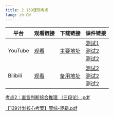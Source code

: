 ```yaml
---
title: 2.139逻辑考点
lang: zh-CN
---
```



| 平台       | 观看链接   | 下载链接     | 课件链接         |
|----------|--------|----------|--------------|
| YouTube  | [观看]() | [主要地址]() | [测试1]()<br/>[测试2]()<br/>[测试2]()  |
| Bilibili | [观看]() | [备用地址]() | [测试2]()<br/>[测试2]()<br/>[测试2]()      |

[考点2：直言判断综合推理 （三段论）.pdf](..%2F..%2Fpublic%2Flogic%2F3.%E9%80%BB%E8%BE%91-139%E5%88%86%2F2.139%E9%80%BB%E8%BE%91%E8%80%83%E7%82%B9%2F%E8%80%83%E7%82%B92%EF%BC%9A%E7%9B%B4%E8%A8%80%E5%88%A4%E6%96%AD%E7%BB%BC%E5%90%88%E6%8E%A8%E7%90%86%20%EF%BC%88%E4%B8%89%E6%AE%B5%E8%AE%BA%EF%BC%89.pdf)

[【139计划核心考案】管综-逻辑.pdf](..%2F..%2Fpublic%2Flogic%2F3.%E9%80%BB%E8%BE%91-139%E5%88%86%2F%E3%80%90139%E8%AE%A1%E5%88%92%E6%A0%B8%E5%BF%83%E8%80%83%E6%A1%88%E3%80%91%E7%AE%A1%E7%BB%BC-%E9%80%BB%E8%BE%91.pdf)



